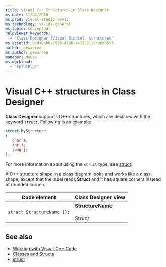 ```yaml
---
title: Visual C++ Structures in Class Designer
ms.date: 11/04/2016
ms.prod: visual-studio-dev15
ms.technology: vs-ide-general
ms.topic: conceptual
helpviewer_keywords:
  - "Class Designer [Visual Studio], structures"
ms.assetid: bad18ab6-d956-47a6-a413-811cc26db5f5
author: gewarren
ms.author: gewarren
manager: douge
ms.workload:
  - "cplusplus"
---
```

# Visual C++ structures in Class Designer

**Class Designer** supports C++ structures, which are declared with the keyword `struct`. Following is an example:

```cpp
struct MyStructure
{
   char a;
   int i;
   long j;
};
```

For more information about using the `struct` type, see [struct](/cpp/cpp/struct-cpp).

A C++ structure shape in a class diagram looks and works like a class shape, except that the label reads **Struct** and it has square corners instead of rounded corners.

|Code element|Class Designer view|
|------------------|-------------------------|
|`struct StructureName {};`|**StructureName**<br /><br /> Struct|

## See also

- [Working with Visual C++ Code](working-with-visual-cpp-code.md)
- [Classes and Structs](/cpp/cpp/classes-and-structs-cpp)
- [struct](/cpp/cpp/struct-cpp)